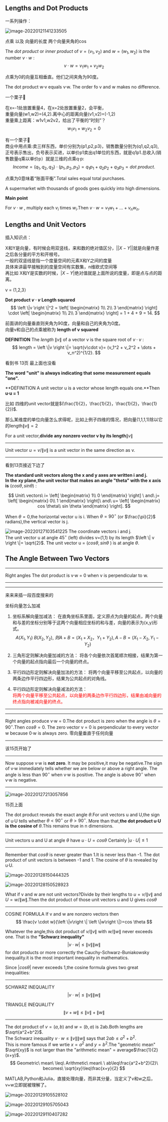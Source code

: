 ## Lengths and Dot Products  

一系列操作：  

![image-20220121141233505](https://raw.githubusercontent.com/lunnche/picgo-image/main/image-20220121141233505.png)

点乘 以及   向量的长度    两个向量夹角的cos  

The $dot\  product$ or $inner\  product$ of $v=(v_1,v_2)$ and $w=(w_1,w_2)$ is the number $v\cdot w$ :  
$$
v\cdot w = v_1 w_1 + v_2 w_2 
$$

点乘为0的向量互相垂直。他们之间夹角为90度。  

The dot product w·v equals v·w. The order fo v and w makes no difference.  

一个栗子🌰  

在x=-1处放置重量4，在x=2处放置重量2，会平衡，  
重量向量(w1,w2)=(4,2).离中心的距离向量(v1,v2)=(-1,2)  
重量乘上距离：w1v1,w2v2，给出了平衡的“时刻”？  
$$
w_1 v_1 + w_2 v_2 = 0
$$

有一个栗子🌰  
商业中用点乘:卖三样东西，单价分别为(p1,p2,p3)，销售数量分别为(q1,q2,q3),正号表示售出，负号表示买进，以单价p1卖出q1单位的东西，就是q1p1.总收入(销售数量q乘以单价p）就是三维的点乘q·p:  
$$
Income = (q_1,q_2,q_3) \cdot (p_1,p_2,p_3) = q_1 p_1 + q_2 p_2 + q_3 p_3 = dot\ product. 
$$

点乘为0意味着“账面平衡”.Total sales equal total purchases.  

A supermarket with thousands of goods goes quickly into high dimensions.  

**Main point**

For $v \cdot w$ , multiply each $v_i$ times $w_i$.Then $v \cdot w=v_1 w_1 + \dots + v_nw_n .$

## Lengths and Unit Vectors  

插入知识点：  

X和Y是向量，有时候会用双竖线，来和数的绝对值区分，$||X-Y||$就是向量作差之后各分量的平方和开根号。  
一般的双竖线是指一个度量空间的元素X和Y之间的度量  
具体来讲最早接触到的度量空间有实数集，n维欧式空间等  
再比如 
X和Y是实数的时候，$|X-Y|$绝对值就是上面所说的度量，即是点与点的距离。  

v = (1,2,3）

**Dot product $v \cdot v$**
**Length squared**
$$
\left \|v \right \|^2 =
\left[
\begin{matrix}
1\\
2\\
3
\end{matrix}
\right]
\cdot
\left[
\begin{matrix}
1\\
2\\
3
\end{matrix}
\right]
= 1 + 4 + 9 = 14.
$$

前面讲的向量垂直则夹角为90度，向量和自己的夹角为0度。  
向量v和自己的点乘被称为 **length of v squared**



**DEFINITION** The $length$ $\left \|v \right \|$ of a vector v is the square root of $v \cdot v$ :  
$$
length = \left \|v \right \|=
\sqrt{v\cdot v}=
(v_1^2 + v_2^2 + \dots + v_n^2)^{1/2}.
$$

看到书 13页  最上面也没看

**The word "unit" is always indicating that some measurement equals "one".**

**DEFINITION A unit vector u is a vector whose length equals one.**Then **u·u = 1**

比如 四维的unit vector就是$(\frac{1}{2}，\frac{1}{2}，\frac{1}{2}，\frac{1}{2})$.

那么某维度的单位向量怎么求得呢，比如上例子四维的情况，把向量(1,1,1,1)除以它的length$\left \|v\right \|=2$  

For a unit vector,**divide any nonzero vector v by its length**$\left \| v \right \|$ 

***
Unit vector $u=v / \left \| v \right \|$ is a unit vector in the same direction as v.
***


看到13页接近下边了

**The standard unit vectors along the x and y axes are written i and j.**  
**In the xy plane,the unit vector that makes an angle "theta" with the x axis is** $(cos \theta,sin \theta)$ :

$$
Unit\ vectors\ 
i=
\left[
\begin{matrix}
1\\
0
\end{matrix}
\right]
\ and\ j=
\left[
\begin{matrix}
0\\
1
\end{matrix}
\right]\ 
and\ u=
\left[
\begin{matrix}
cos \theta\\
sin \theta
\end{matrix}
\right].
$$

When $\theta = 0$,the horizontal vector u is i.
When $\theta=90^{\circ}$ (or $\frac{\pi}{2}$ radians),the vertical vector is j.  

![image-20220127103541225](https://raw.githubusercontent.com/lunnche/picgo-image/main/image-20220127103541225.png)
The coordinate vectors i and j.  
The unit vector u at angle $45^{\circ}$ (left) divides v=(1,1) by its length $\left \| v \right \|= \sqrt{2}$. The unit vector u = ($cos \theta,sin \theta$ ) is at angle $\theta$.  

## The Angle Between Two Vectors  
***
Right angles The dot product is v·w = 0 when v is perpendicular to w.
***

***
来来来插一段百度搜来的  

坐标向量怎么加减  

1. 坐标系解向量加减法：
在直角坐标系里面，定义原点为向量的起点，两个向量和与差的坐标分别等于这两个向量相应坐标的和与差，向量的表示为(x,y)形式。
$$
A(X_1,Y_1)\ B(X_2,Y_2),\ 则A+B=(X_1+X_2，Y_1+Y_2),A-B=(X_1-X_2,Y_1-Y_2)  
$$
2. 三角形定则解决向量加减的方法：
将各个向量依次首尾顺次相接，结果为第一个向量的起点指向最后一个向量的终点。  

3. 平行四边形定则解决向量加法的方法：
将两个向量平移至公共起点，以向量的两条边作平行四边形，结果为公共起点的对角线。

4. 平行四边形定则解决向量减法的方法：  
<font color="red">将两个向量平移至公共起点，以向量的两条边作平行四边形，结果由减向量的终点指向被减向量的终点。</font>
***

***
Right angles produce v·w = 0.The dot product is zero when the angle is $\theta=90^{\circ}$.Then $cos \theta=0.$ The zero vector v = 0 is perpendicular to every vector w because 0·w is always zero.
零向量垂直于任何向量
***

该15页开始了

***
Now suppose v·w is **not zero**. It may be positive,it may be negative.The sign of v·w immediately tells whether we are below or above a right angle. The angle is less than $90^{\circ}$ when v·w is positive. The angle is above $90^{\circ}$ when v·w is negative.  

***

![image-20220127213057856](https://raw.githubusercontent.com/lunnche/picgo-image/main/image-20220127213057856.png)

15页上面

The dot product reveals the exact angle $\theta$.For unit vectors u and U,the sign of u·U tells whether $\theta<90^{\circ}$ or $\theta > 90^{\circ}$. More than that,**the dot product u·U is the cosine of** $\theta$.This remains true in n dimensions.  
***
Unit vectors u and U at angle $\theta$ have $u \cdot U = cos \theta$ Certainly $|u \cdot U| \leq 1$  
***

Remember that $cos \theta$ is never greater than 1.It is never less than -1. The dot product of unit vectors is between -1 and 1. The cosine of $\theta$ is revealed by u·U.  

![image-20220128150444325](https://raw.githubusercontent.com/lunnche/picgo-image/main/image-20220128150444325.png)

![image-20220128150528923](https://raw.githubusercontent.com/lunnche/picgo-image/main/image-20220128150528923.png)

What if v and w are not unit vectors?Divide by their lengths to $u=v/ \left \| v \right \|$ and $U=w/ \left \|w\right \|$.Then the dot product of those unit vectors u and U gives $cos \theta$  
***
COSINE FORMULA  If v and w are nonzero vectors then
$$
\frac{v \cdot w}{\left \|v\right \| \left \|w\right \|}=cos \theta
$$

Whatever the angle,this dot product of $v/ \left \|v\right \|$ with $w/ \left \|w\right \|$ never exceeds one. That is the **"Schwarz inequality"** 
$$
|v \cdot w| \leq \left \|v\right \| \left \|w\right \|
$$
for dot products
or more correctly the Cauchy-Schwarz-Buniakowsky inequality.it is the most important inequality in mathematics.  

Since $|cos \theta|$ never exceeds 1,the cosine formula gives two great inequalities:  
***
SCHWARZ INEQUALITY 
$$
|v \cdot w| \leq \left \|v\right \| \left \|w\right \|
$$

TRIANGLE INEQUALITY  
$$
\left \|v+w\right \| \leq \left \|v\right \| + \left \|w\right \|
$$
***

The dot product of $v=(a,b)$ and $w = (b,a)$ is 2ab.Both lengths are $\sqrt{a^2+b^2}$.  
The Schwarz inequality $v \cdot w \leq \left \|v\right \|\left \|w\right \|$ says that 
$2ab \leq a^2+b^2$.  
This is more famous if we wrtie $x=a^2$ and $y=b^2$.The "geometric mean" $\sqrt{xy}$ is not larger than the "arithmetic mean" = average$\frac{1}{2}(x+y)$.  
$$
Geometric\ mean\ \leq\ Arithmetic\ mean\ \ ab\leq\frac{a^2+b^2}{2}\ becomes\ \sqrt{xy}\leq\frac{x+y}{2}
$$

MATLAB,Python和Julia，直接处理向量，而非其分量，当定义了v和w之后，v+w立即就被理解了。  

![image-20220129105528102](https://raw.githubusercontent.com/lunnche/picgo-image/main/image-20220129105528102.png)

![image-20220129105705043](https://raw.githubusercontent.com/lunnche/picgo-image/main/image-20220129105705043.png)

![image-20220129110407282](https://raw.githubusercontent.com/lunnche/picgo-image/main/image-20220129110407282.png)


